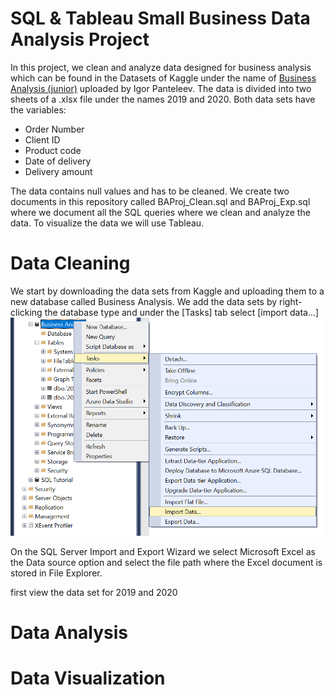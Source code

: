 # SQL & Tableau Small Business Data Analysis Project

In this project, we clean and analyze data designed for business analysis which can be found in the Datasets of Kaggle under the name of [Business Analysis (junior)](https://www.kaggle.com/datasets/sticktogethertm/business-analysis-junior) uploaded by Igor Panteleev. The data is divided into two sheets of a .xlsx file under the names 2019 and 2020. Both data sets have the variables:

- Order Number
- Client ID
- Product code
- Date of delivery
- Delivery amount

The data contains null values and has to be cleaned. We create two documents in this repository called BAProj_Clean.sql and BAProj_Exp.sql where we document all the SQL queries where we clean and analyze the data. To visualize the data we will use Tableau.

# Data Cleaning

We start by downloading the data sets from Kaggle and uploading them to a new database called Business Analysis. We add the data sets by right-clicking the database type and under the [Tasks] tab select [import data...] 
![importing the data sets](https://github.com/MiliC01/SQL-Business-Analysis/blob/main/SQLBAProj/Screenshot%20(769).png?raw=true)

On the SQL Server Import and Export Wizard we select Microsoft Excel as the Data source option and select the file path where the Excel document is stored in File Explorer.

first view the data set for 2019 and 2020 

# Data Analysis

# Data Visualization
